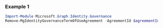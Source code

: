 ### Example 1
```powershell
Import-Module Microsoft.Graph.Identity.Governance
Remove-MgIdentityGovernanceTermOfUseAgreement -AgreementId $agreementId
```
